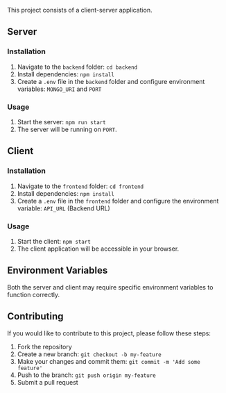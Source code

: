 This project consists of a client-server application.

## Server

### Installation

1. Navigate to the `backend` folder: `cd backend`
2. Install dependencies: `npm install`
3. Create a `.env` file in the `backend` folder and configure environment variables:  ```MONGO_URI``` and ```PORT```

### Usage

1. Start the server: `npm run start`
2. The server will be running on `PORT`.

## Client

### Installation

1. Navigate to the `frontend` folder: `cd frontend`
2. Install dependencies: `npm install`
3. Create a `.env` file in the `frontend` folder and configure the environment variable: `API_URL` (Backend URL)

### Usage

1. Start the client: `npm start`
2. The client application will be accessible in your browser.

## Environment Variables

Both the server and client may require specific environment variables to function correctly.

## Contributing

If you would like to contribute to this project, please follow these steps:

1. Fork the repository
2. Create a new branch: `git checkout -b my-feature`
3. Make your changes and commit them: `git commit -m 'Add some feature'`
4. Push to the branch: `git push origin my-feature`
5. Submit a pull request

 


